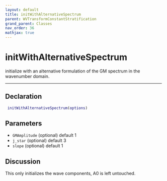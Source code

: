 ```yaml
---
layout: default
title: initWithAlternativeSpectrum
parent: WVTransformConstantStratification
grand_parent: Classes
nav_order: 36
mathjax: true
---
```


#  initWithAlternativeSpectrum

initialize with an alternative formulation of the GM spectrum in the wavenumber domain.


---

## Declaration
```matlab
 initWithAlternativeSpectrum(options)
```
## Parameters
+ `GMAmplitude`  (optional) default 1
+ `j_star`  (optional) default 3
+ `slope`  (optional) default 1

## Discussion

  This only initializes the wave components, A0 is left untouched.
 
          

